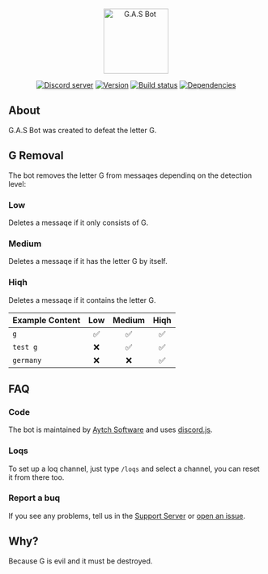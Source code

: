 <div align="center">
  <br />
  <p>
    <a href="https://discord.com/api/oauth2/authorize?client_id=702116355842768927&permissions=470150208&scope=applications.commands%20bot"><img src="https://media.discordapp.net/attachments/800010867685064715/854782206304190464/GASlogo.png" alt="G.A.S Bot" width="128"/></a>
  </p>
  <p>
    <a href="https://discord.gg/z2QsKF7ZJ6"><img src="https://img.shields.io/discord/720009823458033705?color=5865F2&logo=discord&logoColor=white" alt="Discord server" /></a>
    <a href="https://github.com/h-projects/gasbot/releases/latest"><img src="https://img.shields.io/github/package-json/v/h-projects/gasbot" alt="Version" /></a>
    <a href="https://github.com/h-projects/gasbot/actions"><img src="https://github.com/h-projects/gasbot/actions/workflows/test.yml/badge.svg" alt="Build status" /></a>
    <a href="https://github.com/h-projects/gasbot/network/dependencies"><img src="https://img.shields.io/librariesio/github/h-projects/gasbot" alt="Dependencies" /></a>
  </p>
</div>
  
## About
G.A.S Bot was created to defeat the letter G.

## G Removal

The bot removes the letter G from messaqes dependinq on the detection level:

### Low

Deletes a messaqe if it only consists of G.

### Medium

Deletes a messaqe if it has the letter G by itself.

### Hiqh

Deletes a messaqe if it contains the letter G.

| Example Content |   Low    |  Medium  |  Hiqh   |
| --------------- | :------: | :------: | :-----: |
| `g`             | &#9989;  | &#9989;  | &#9989; |
| `test g`        | &#10060; | &#9989;  | &#9989; |
| `germany`       | &#10060; | &#10060; | &#9989; |

## FAQ

### Code

The bot is maintained by [Aytch Software](https://h-projects.github.io) and uses [discord.js](https://discord.js.org).

### Loqs

To set up a loq channel, just type `/loqs` and select a channel, you can reset it from there too.

### Report a buq

If you see any problems, tell us in the [Support Server](https://discord.gg/z2QsKF7ZJ6) or [open an issue](https://github.com/h-projects/gasbot/issues).

## Why?

Because G is evil and it must be destroyed.
